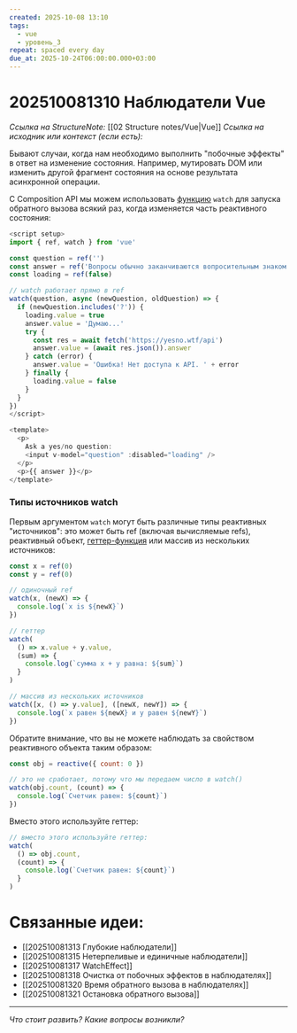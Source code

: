 ```yaml
---
created: 2025-10-08 13:10
tags:
  - vue
  - уровень_3
repeat: spaced every day
due_at: 2025-10-24T06:00:00.000+03:00
---
```

# 202510081310 Наблюдатели Vue

*Ссылка на StructureNote:* [[02 Structure notes/Vue|Vue]]
*Ссылка на исходник или контекст (если есть):*

Бывают случаи, когда нам необходимо выполнить "побочные эффекты" в ответ на изменение состояния. Например, мутировать DOM или изменить другой фрагмент состояния на основе результата асинхронной операции.

С Composition API мы можем использовать [функцию](https://ru.vuejs.org/api/reactivity-core.html#watch) `watch` для запуска обратного вызова всякий раз, когда изменяется часть реактивного состояния:

```js
<script setup>
import { ref, watch } from 'vue'

const question = ref('')
const answer = ref('Вопросы обычно заканчиваются вопросительным знаком. ;-)')
const loading = ref(false)

// watch работает прямо в ref
watch(question, async (newQuestion, oldQuestion) => {
  if (newQuestion.includes('?')) {
    loading.value = true
    answer.value = 'Думаю...'
    try {
      const res = await fetch('https://yesno.wtf/api')
      answer.value = (await res.json()).answer
    } catch (error) {
      answer.value = 'Ошибка! Нет доступа к API. ' + error
    } finally {
      loading.value = false
    }
  }
})
</script>

<template>
  <p>
    Ask a yes/no question:
    <input v-model="question" :disabled="loading" />
  </p>
  <p>{{ answer }}</p>
</template>
```

### Типы источников watch

Первым аргументом `watch` могут быть различные типы реактивных "источников": это может быть ref (включая вычисляемые refs), реактивный объект, [геттер-функция](https://developer.mozilla.org/en-US/docs/Web/JavaScript/Reference/Functions/get#description) или массив из нескольких источников:

```js
const x = ref(0)
const y = ref(0)

// одиночный ref
watch(x, (newX) => {
  console.log(`x is ${newX}`)
})

// геттер
watch(
  () => x.value + y.value,
  (sum) => {
    console.log(`сумма x + y равна: ${sum}`)
  }
)

// массив из нескольких источников
watch([x, () => y.value], ([newX, newY]) => {
  console.log(`x равен ${newX} и y равен ${newY}`)
})
```

Обратите внимание, что вы не можете наблюдать за свойством реактивного объекта таким образом:

```js
const obj = reactive({ count: 0 })

// это не сработает, потому что мы передаем число в watch()
watch(obj.count, (count) => {
  console.log(`Счетчик равен: ${count}`)
})
```

Вместо этого используйте геттер:

```js
// вместо этого используйте геттер:
watch(
  () => obj.count,
  (count) => {
    console.log(`Счетчик равен: ${count}`)
  }
)
```

# Связанные идеи:

* [[202510081313 Глубокие наблюдатели]]
* [[202510081315 Нетерпеливые и единичные наблюдатели]]
* [[202510081317 WatchEffect]]
* [[202510081318 Очистка от побочных эффектов в наблюдателях]]
* [[202510081320 Время обратного вызова в наблюдателях]]
* [[202510081321 Остановка обратного вызова]]

---

*Что стоит развить? Какие вопросы возникли?*
